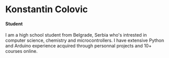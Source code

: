 # Konstantin Colovic
#### Student
I am a high school student from Belgrade, Serbia who's intrested in computer science, chemistry and microcontrollers. I have extensive Python and Arduino experience acquired through personnal projects and 10+ courses online.
